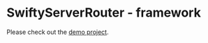 # SwiftyServerRouter - framework

Please check out the [demo project](https://github.com/neoneye/SwiftyServerRouter-Demo).

